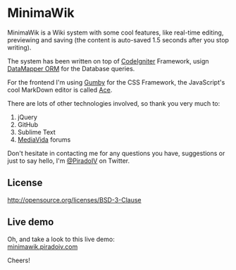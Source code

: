 MinimaWik
==============================
MinimaWik is a Wiki system with some cool features, like real-time editing, previewing and saving (the content is auto-saved 1.5 seconds after you stop writing).

The system has been written on top of [CodeIgniter](http://www.codeigniter.com/) Framework, usign [DataMapper ORM](http://datamapper.wanwizard.org/) for the Database queries.

For the frontend I'm using [Gumby](http://gumbyframework.com/) for the CSS Framework, the JavaScript's cool MarkDown editor is called [Ace](http://ace.ajax.org/).

There are lots of other technologies involved, so thank you very much to:

1. jQuery
2. GitHub
3. Sublime Text
4. [MediaVida](http://www.mediavida.com/) forums

Don't hesitate in contacting me for any questions you have, suggestions or just to say hello, I'm [@PiradoIV](http://twitter.com/PiradoIV) on Twitter.

License
-------
http://opensource.org/licenses/BSD-3-Clause

Live demo
---------

Oh, and take a look to this live demo:<br />
[minimawik.piradoiv.com](http://minimawik.piradoiv.com/)

Cheers!